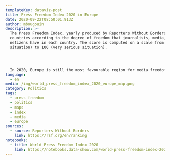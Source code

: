 ```yaml
---
templateKey: dataviz-post
title: Press Freedom Index 2020 in Europe
date: 2020-09-22T08:50:01.913Z
author: mbougouin
description: >-
  The Press Freedom Index, yearly produced by Reporters Without Borders, ranks
  countries according to the degree of freedom that journalists, media, and
  netizens have in each country. The score is computed on a scale from 0 (good
  situation) to 100 (very serious situation).




  In 2020, Europe is still the most favourable region for media freedom, despite more and more journalists are suffering the consequences of oppressive policies, assaults, online threats and financial troubles.
language:
  - en
media: /img/world_press_freedom_index_2020_europe_map.png
category: Politics
tags:
  - press freedom
  - politics
  - maps
  - index
  - media
  - europe
sources:
  - source: Reporters Without Borders
    link: https://rsf.org/en/ranking
notebooks:
  - title: World Press Freedom Index 2020
    link: https://notebooks.data-show.com/world-press-freedom-index-2020/#world-press-freedom-index-2020
---
```

